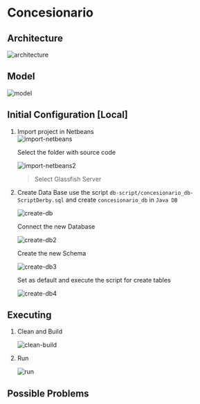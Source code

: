 # Concesionario

## Architecture 

![architecture](docs/architecture.png)

## Model

![model](docs/model.png)

## Initial Configuration [Local]

1. Import project in Netbeans  
    ![import-netbeans](docs/import-netbeans.png)

    Select the folder with source code
    
    ![import-netbeans2](docs/import-netbeans2.png) 

    > Select Glassfish Server

2. Create Data Base
    use the script `db-script/concesionario_db-ScriptDerby.sql` and create `concesionario_db` in `Java DB`

    ![create-db](docs/create-db.png)

    Connect the new Database

    ![create-db2](docs/create-db2.png)

    Create the new Schema

    ![create-db3](docs/create-db3.png)

    Set as default and execute the script for create tables

    ![create-db4](docs/create-db4.png)

## Executing 

1. Clean and Build 

    ![clean-build](docs/clean-build.png)

2. Run

    ![run](docs/run.png)
    
## Possible Problems



